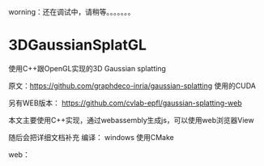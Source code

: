 worning：还在调试中，请稍等。。。。。。。
# 3DGaussianSplatGL
使用C++跟OpenGL实现的3D Gaussian splatting

原文：https://github.com/graphdeco-inria/gaussian-splatting
使用的CUDA

另有WEB版本：
https://github.com/cvlab-epfl/gaussian-splatting-web

本文主要使用C++实现，通过webassembly生成js，可以使用web浏览器View

随后会把详细文档补充
编译：
windows
 使用CMake

 web：
    

